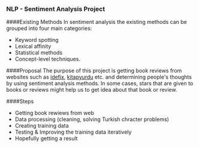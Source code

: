 ### NLP - Sentiment Analysis Project 

####Existing Methods
In sentiment analysis the existing methods can be grouped into four main categories: 
* Keyword spotting 
* Lexical affinity 
* Statistical methods 
* Concept-level techniques. 

####Proposal
The purpose of this project is getting book reviews from websites such as [idefix](http://www.idefix.com/kitap/yazar_index.asp), [kitapyurdu](http://www.kitapyurdu.com/) etc. and determining people's thoughts by using sentiment analysis methods. In some cases, stars that are given to books or reviews might help us to get idea about that book or review. 

####Steps
* Getting book rewiews from web
* Data processing (cleaning, solving Turkish chracter problems)
* Creating training data
* Testing & Improving the training data iteratively
* Hopefully getting a result 
